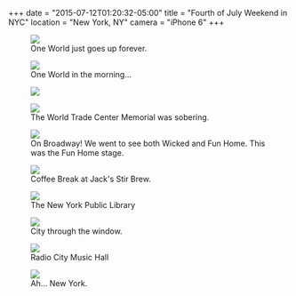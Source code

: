 +++
date = "2015-07-12T01:20:32-05:00"
title = "Fourth of July Weekend in NYC"
location = "New York, NY"
camera = "iPhone 6"
+++

<figure>
  <img src="/assets/photos/newyork-july2015/oneworld1-small.jpg" />
  <figcaption>One World just goes up forever.</figcaption>
</figure>

<!--more-->

<figure>
  <img src="/assets/photos/newyork-july2015/oneworld2.jpg" />
  <figcaption>One World in the morning…</figcaption>
</figure>

<figure>
  <img src="/assets/photos/newyork-july2015/oneworld3.jpg" />
  <figcaption></figcaption>
</figure>

<figure>
  <img src="/assets/photos/newyork-july2015/memorial.jpg" />
  <figcaption>The World Trade Center Memorial was sobering.</figcaption>
</figure>

<figure>
  <img src="/assets/photos/newyork-july2015/funhome.jpg" />
  <figcaption>On Broadway! We went to see both Wicked and Fun Home. This was the Fun Home stage.</figcaption>
</figure>

<figure>
  <img src="/assets/photos/newyork-july2015/jacks.jpg" />
  <figcaption>Coffee Break at Jack's Stir Brew.</figcaption>
</figure>

<figure>
  <img src="/assets/photos/newyork-july2015/library.jpg" />
  <figcaption>The New York Public Library</figcaption>
</figure>

<figure>
  <img src="/assets/photos/newyork-july2015/library-window.jpg" />
  <figcaption>City through the window.</figcaption>
</figure>

<figure>
  <img src="/assets/photos/newyork-july2015/radiocity.jpg" />
  <figcaption>Radio City Music Hall</figcaption>
</figure>

<figure>
  <img src="/assets/photos/newyork-july2015/skyline1.jpg" />
  <figcaption>Ah… New York.</figcaption>
</figure>
